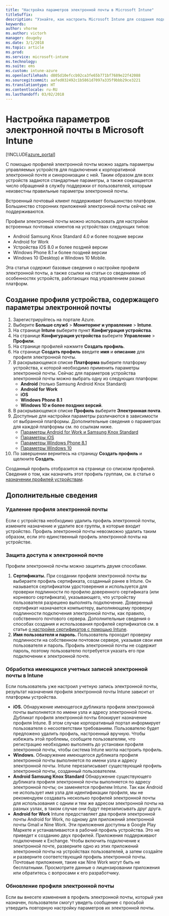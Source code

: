 ```yaml
---
title: "Настройка параметров электронной почты в Microsoft Intune"
titleSuffix: 
description: "Узнайте, как настроить Microsoft Intune для создания подключений к корпоративной электронной почте на управляемых устройствах."
keywords: 
author: vhorne
ms.author: victorh
manager: dougeby
ms.date: 3/1/2018
ms.topic: article
ms.prod: 
ms.service: microsoft-intune
ms.technology: 
ms.suite: ems
ms.custom: intune-azure
ms.openlocfilehash: d805d10efccb92ca3fe65b771bf7689e22f42088
ms.sourcegitcommit: aafed032492c1b5861d7097a335f9bbb29ce3221
ms.translationtype: HT
ms.contentlocale: ru-RU
ms.lasthandoff: 03/02/2018
---
```

# <a name="how-to-configure-email-settings-in-microsoft-intune"></a>Настройка параметров электронной почты в Microsoft Intune

[!INCLUDE[azure_portal](./includes/azure_portal.md)]

С помощью профилей электронной почты можно задать параметры управляемых устройств для подключения к корпоративной электронной почте и синхронизации с ней. Таким образом для всех устройств задаются стандартные параметры, а также сокращается число обращений в службу поддержки от пользователей, которым неизвестны правильные параметры электронной почты.

Встроенный почтовый клиент поддерживает большинство платформ. Большинство сторонних приложений электронной почты сейчас не поддерживаются.

Профили электронной почты можно использовать для настройки встроенных почтовых клиентов на устройствах следующих типов:

- Android Samsung Knox Standard 4.0 и более поздние версии
- Android for Work
- Устройства iOS 8.0 и более поздней версии
- Windows Phone 8.1 и более поздней версии
- Windows 10 (Desktop) и Windows 10 Mobile.

Эта статья содержит базовые сведения о настройке профиля электронной почты, а также ссылки на статьи со сведениями об особенностях устройств, работающих под управлением разных платформ.

## <a name="create-a-device-profile-containing-email-settings"></a>Создание профиля устройства, содержащего параметры электронной почты

1. Зарегистрируйтесь на портале Azure.
2. Выберите **Больше служб** > **Мониторинг и управление** > **Intune**.
3. На странице **Intune** выберите пункт **Конфигурация устройства**.
2. На странице **Конфигурация устройства** выберите **Управление** > **Профили**.
3. На странице профилей нажмите **Создать профиль**.
4. На странице **Создать профиль** введите **имя** и **описание** для профиля электронной почты.
5. В раскрывающемся списке **Платформа** выберите платформу устройства, к которой необходимо применить параметры электронной почты. Сейчас для параметров устройства электронной почты можно выбрать одну из следующих платформ:
    - **Android** (только Samsung Android Knox Standard)
    - **Android for Work**
    - **iOS**
    - **Windows Phone 8.1**
    - **Windows 10 и более поздних версий**.
6. В раскрывающемся списке **Профиль** выберите **Электронная почта**.
7. Доступные для настройки параметры различаются в зависимости от выбранной платформы. Дополнительные сведения о параметрах для каждой платформы см. по ссылкам ниже.
    - [Параметры Android for Work и Samsung Knox Standard](email-settings-android.md)
    - [Параметры iOS](email-settings-ios.md)
    - [Параметры Windows Phone 8.1](email-settings-windows-phone-8-1.md)
    - [Параметры Windows 10](email-settings-windows-10.md)
8. По завершении вернитесь на страницу **Создать профиль** и щелкните **Создать**.

Созданный профиль отобразится на странице со списком профилей.
Сведения о том, как назначить этот профиль группам, см. в статье о [назначении профилей устройствам](device-profile-assign.md).

## <a name="further-information"></a>Дополнительные сведения

### <a name="remove-an-email-profile"></a>Удаление профиля электронной почты

Если с устройства необходимо удалить профиль электронной почты, измените назначение и удалите все группы, в которые входит устройство. Профиль электронной почты невозможно удалить таким образом, если это единственный профиль электронной почты на устройстве.

### <a name="securing-email-access"></a>Защита доступа к электронной почте

Профили электронной почты можно защитить двумя способами.

1. **Сертификаты.** При создании профиля электронной почты вы выбираете профиль сертификата, созданный ранее в Intune. Он называется сертификатом удостоверения и используется для проверки подлинности по профилю доверенного сертификата (или корневого сертификата), указывающего, что устройству пользователя разрешено выполнять подключение. Доверенный сертификат назначается компьютеру, выполняющему проверку подлинности подключения электронной почты, как правило, собственного почтового сервера.
Дополнительные сведения о способах создания и использования профилей сертификатов см. в статье [о настройке сертификатов с помощью Intune](certificates-configure.md).
2. **Имя пользователя и пароль.** Пользователь проходит проверку подлинности на собственном почтовом сервере, указывая свои имя пользователя и пароль.
Профиль электронной почты не содержит пароль, поэтому пользователю потребуется указать его при подключении к электронной почте.


### <a name="how-intune-handles-existing-email-accounts"></a>Обработка имеющихся учетных записей электронной почты в Intune

Если пользователь уже настроил учетную запись электронной почты, результат назначения профиля электронной почты Intune зависит от платформы устройства.

- **iOS.** Обнаружение имеющегося дубликата профиля электронной почты выполняется по имени узла и адресу электронной почты. Дубликат профиля электронной почты блокирует назначение профиля Intune. В этом случае корпоративный портал информирует пользователя о несоответствии требованиям. Пользователю будет предложено удалить профиль, настроенный вручную. Чтобы избежать этой проблемы, сообщите пользователям, что регистрацию необходимо выполнять до установки профиля электронной почты, чтобы система Intune могла настроить профиль.
- **Windows.** Обнаружение имеющегося дубликата профиля электронной почты выполняется по имени узла и адресу электронной почты. Intune перезаписывает существующий профиль электронной почты, созданный пользователем.
- **Android Samsung Knox Standard** Обнаружение существующего дубликата профиля электронной почты выполняется по адресу электронной почты; он заменяется профилем Intune.
Так как Android не использует имя узла для идентификации профиля, мы не рекомендуем создавать несколько профилей электронной почты для использования с одним и тем же адресом электронной почты на разных узлах, в таком случае они будут перезаписывать друг друга.
- **Android for Work** Intune предоставляет два профиля электронной почты Android for Work, по одному для приложений электронной почты Gmail и Nine Work. Эти приложения доступны в Google Play Маркете и устанавливаются в рабочий профиль устройства. Это не приведет к созданию двух профилей. Приложения поддерживают подключение к Exchange. Чтобы включить подключение к электронной почте, разверните одно из этих приложений электронной почты на устройствах пользователей, а затем создайте и разверните соответствующий профиль электронной почты. Почтовые приложения, такие как Nine Work могут быть не бесплатными. Просмотрите данные о лицензировании приложения или обратитесь с вопросами к его разработчику.

### <a name="update-an-email-profile"></a>Обновление профиля электронной почты

Если вы внесете изменения в профиль электронной почты, который уже назначен, пользователи смогут увидеть сообщение с просьбой утвердить повторную настройку параметров их электронной почты.
